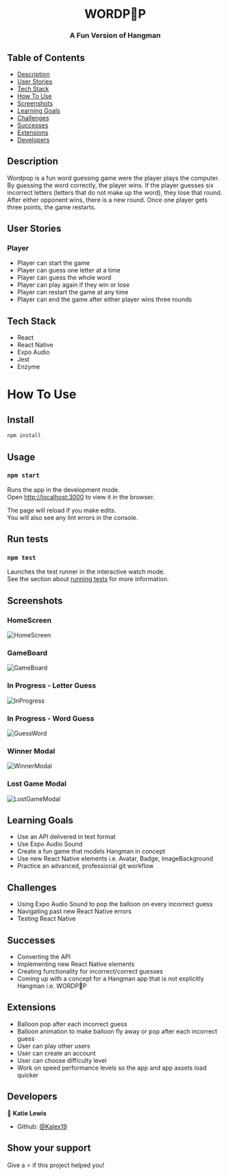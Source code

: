 <h1 align="center">WORDP🎈P</h1>

<h3 align="center">A Fun Version of Hangman</h3>


## Table of Contents
* [Description](#Description)
* [User Stories](#User-Stories)
* [Tech Stack](#Tech-Stack)
* [How To Use](#How-To-Use)
* [Screenshots](#Screenshots)
* [Learning Goals](#Learning-Goals)
* [Challenges](#Challenges)
* [Successes](#Successes)
* [Extensions](#Extensions)
* [Developers](#Developers)

## Description

 Wordpop is a fun word guessing game were the player plays the computer. By guessing the word correctly, the player wins. 
 If the player guesses six incorrect letters (letters that do not make up the word), they lose that round. 
 After either opponent wins, there is a new round. Once one player gets three points, the game restarts.

## User Stories

### Player

* Player can start the game
* Player can guess one letter at a time
* Player can guess the whole word
* Player can play again if they win or lose
* Player can restart the game at any time
* Player can end the game after either player wins three rounds


## Tech Stack

* React
* React Native
* Expo Audio
* Jest
* Enzyme

# How To Use

## Install

```sh
npm install
```

## Usage

### `npm start`

Runs the app in the development mode.<br>
Open [http://localhost:3000](http://localhost:3000) to view it in the browser.

The page will reload if you make edits.<br>
You will also see any lint errors in the console.

## Run tests

### `npm test`

Launches the test runner in the interactive watch mode.<br>
See the section about [running tests](https://facebook.github.io/create-react-app/docs/running-tests) for more information.

## Screenshots

### HomeScreen

![HomeScreen](https://user-images.githubusercontent.com/39716292/66930602-1716b900-eff2-11e9-93a9-c0f1bcf7297d.PNG)

### GameBoard

![GameBoard](https://user-images.githubusercontent.com/39716292/66930664-2bf34c80-eff2-11e9-9d8c-903a55561a16.PNG)

### In Progress - Letter Guess

![InProgress](https://user-images.githubusercontent.com/39716292/66930743-43323a00-eff2-11e9-8b60-52497887c5c6.PNG)

### In Progress - Word Guess

![GuessWord](https://user-images.githubusercontent.com/39716292/66930753-475e5780-eff2-11e9-9bd7-b66a52e6edb4.PNG)

### Winner Modal

![WinnerModal](https://user-images.githubusercontent.com/39716292/66930833-6bba3400-eff2-11e9-9d5e-e2247e80ce0c.PNG)

### Lost Game Modal

![LostGameModal](https://user-images.githubusercontent.com/39716292/66930838-6e1c8e00-eff2-11e9-9414-69d10bc2b2a4.PNG)


## Learning Goals

* Use an API delivered in text format
* Use Expo Audio Sound 
* Create a fun game that models Hangman in concept
* Use new React Native elements i.e. Avatar, Badge, ImageBackground
* Practice an advanced, professional git workflow

## Challenges

* Using Expo Audio Sound to pop the balloon on every incorrect guess
* Navigating past new React Native errors
* Testing React Native

## Successes

* Converting the API
* Implementing new React Native elements
* Creating functionality for incorrect/correct guesses
* Coming up with a concept for a Hangman app that is not explicitly Hangman i.e. WORDP🎈P


## Extensions

* Balloon pop after each incorrect guess
* Balloon animation to make balloon fly away or pop after each incorrect guess
* User can play other users
* User can create an account
* User can choose difficulty level
* Work on speed performance levels so the app and app assets load quicker

## Developers

👤 **Katie Lewis**

* Github: [@Kalex19](https://github.com/Kalex19)

## Show your support

Give a ⭐️ if this project helped you!


